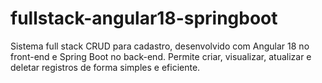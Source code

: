 # fullstack-angular18-springboot
Sistema full stack CRUD para cadastro, desenvolvido com Angular 18 no front-end e Spring Boot no back-end. Permite criar, visualizar, atualizar e deletar registros de forma simples e eficiente.
